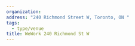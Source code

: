 ```yaml
---
organization:
address: "240 Richmond Street W, Toronto, ON "
tags:
  - type/venue
title: WeWork 240 Richmond St W
---
```

